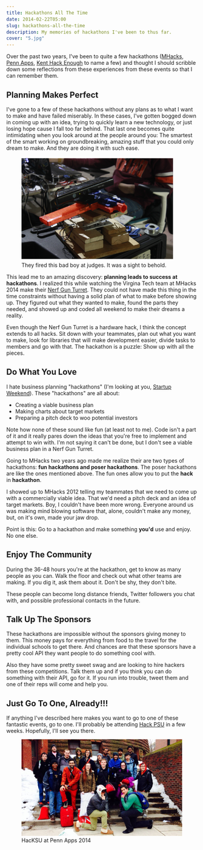 ```yaml
---
title: Hackathons All The Time
date: 2014-02-22T05:00
slug: hackathons-all-the-time
description: My memories of hackathons I've been to thus far.
cover: "5.jpg"
---
```


Over the past two years, I've been to quite a few hackathons
([MHacks](http://www.mhacks.org/), [Penn Apps](http://2014s.pennapps.com/),
[Kent Hack Enough](http://hacksu.cs.kent.edu/khe2013/) to name a few) and
thought I should scribble down some reflections from these experiences from
these events so that I can remember them.

## Planning Makes Perfect

I've gone to a few of these hackathons without any plans as to what I want to
make and have failed miserably. In these cases, I've gotten bogged down in
coming up with an idea, trying to quickly learn a new technology, or just losing
hope cause I fall too far behind. That last one becomes quite intimidating when
you look around at the people around you: The smartest of the smart working on
groundbreaking, amazing stuff that you could only dream to make. And they are
doing it with such ease.

<figure class="pull-right">
  <img src="../static/img/nerf-gun-turret.png" alt="Nerf Gun Turret" width="400" height="275" />
  <figcaption>They fired this bad boy at judges. It was a sight to behold.</figure>
</figure>

This lead me to an amazing discovery: **planning leads to success at
hackathons**. I realized this while watching the Virgina Tech team at MHacks
2014 make their [Nerf Gun
Turret](http://mhackswinter2014.challengepost.com/submissions/20138-enough-said).
They could not have made this thing in the time constraints without having
a solid plan of what to make before showing up. They figured out what they
wanted to make, found the parts they needed, and showed up and coded all weekend
to make their dreams a reality.

Even though the Nerf Gun Turret is a hardware hack, I think the concept extends
to all hacks. Sit down with your teammates, plan out what you want to make, look
for libraries that will make development easier, divide tasks to members and go
with that. The hackathon is a puzzle: Show up with all the pieces.

## Do What You Love

I hate business planning "hackathons" (I'm looking at you, [Startup
Weekend](http://startupweekend.org/)). These "hackathons" are all about:

* Creating a viable business plan
* Making charts about target markets
* Preparing a pitch deck to woo potential investors

Note how none of these sound like fun (at least not to me). Code isn't
a part of it and it really pares down the ideas that you're free to implement
and attempt to win with. I'm not saying it can't be done, but I don't see
a viable business plan in a Nerf Gun Turret.

Going to MHacks two years ago made me realize their are two types of hackathons:
**fun hackathons and poser hackathons**. The poser hackathons are like the ones
mentioned above. The fun ones allow you to put the **hack** in **hackathon**.

I showed up to MHacks 2012 telling my teammates that we need to come up with
a commercially viable idea. That we'd need a pitch deck and an idea of target
markets. Boy, I couldn't have been more wrong. Everyone around us was making
mind blowing software that, alone, couldn't make any money, but, on it's own,
made your jaw drop.

Point is this: Go to a hackathon and make something **you'd** use and enjoy.
No one else.

## Enjoy The Community

During the 36-48 hours you're at the hackathon, get to know as many people as
you can. Walk the floor and check out what other teams are making. If you dig
it, ask them about it. Don't be shy, they don't bite.

These people can become long distance friends, Twitter followers you chat with,
and possible professional contacts in the future.

## Talk Up The Sponsors

These hackathons are impossible without the sponsors giving money to them. This
money pays for everything from food to the travel for the individual schools to
get there. And chances are that these sponsors have a pretty cool API they want
people to do something cool with.

Also they have some pretty sweet swag and are looking to hire hackers from these
competitions. Talk them up and if you think you can do something with their API,
go for it. If you run into trouble, tweet them and one of their reps will come
and help you.

## Just Go To One, Already!!!

If anything I've described here makes you want to go to one of these fantastic
events, go to one. I'll probably be attending [Hack PSU](http://www.hackpsu.com/)
in a few weeks. Hopefully, I'll see you there.

<figure class="center">
    <img src="../static/img/hacksu_at_penn_apps.jpg" alt="HacKSU at Penn Apps 2014" />
    <figcaption>HacKSU at Penn Apps 2014</figcaption>
</figure>
